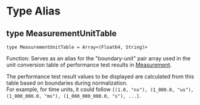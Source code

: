 # Type Alias

## type MeasurementUnitTable

```cangjie
type MeasurementUnitTable = Array<(Float64, String)>
```

Function: Serves as an alias for the "boundary-unit" pair array used in the unit conversion table of performance test results in [Measurement](unittest_package_interfaces.md#interface-measurement).

The performance test result values to be displayed are calculated from this table based on boundaries during normalization.  
For example, for time units, it could follow `[(1.0, "ns"), (1_000.0, "us"), (1_000_000.0, "ms"), (1_000_000_000.0, "s"), ...]`.